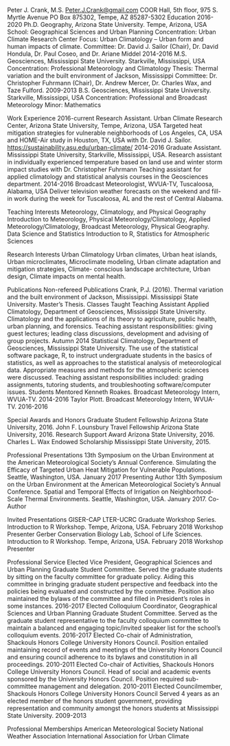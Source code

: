 Peter J. Crank, M.S.
Peter.J.Crank@gmail.com
COOR Hall, 5th floor, 975 S. Myrtle Avenue
PO Box 875302, Tempe, AZ 85287-5302
Education
2016-2020	Ph.D. 	Geography, Arizona State University. Tempe, Arizona, USA
				School: Geographical Sciences and Urban Planning
				Concentration: Urban Climate Research Center
				Focus: Urban Climatology – Urban form and human
				impacts of climate.
				Committee: Dr. David J. Sailor (Chair), Dr. David Hondula,
				Dr. Paul Coseo, and Dr. Ariane Middel
2014-2016	M.S. 	Geosciences, Mississippi State University. Starkville, Mississippi, USA
				Concentration: Professional Meteorology and Climatology
				Thesis: Thermal variation and the built environment of
				Jackson, Mississippi
				Committee: Dr. Christopher Fuhrmann (Chair), Dr. Andrew
				Mercer, Dr. Charles Wax, and Taze Fulford.
2009-2013	B.S.	Geosciences, Mississippi State University. Starkville, Mississippi, USA
				Concentration: Professional and Broadcast Meteorology
				Minor: Mathematics

Work Experience
2016-current	Research Assistant. Urban Climate Research Center, Arizona
			State University, Tempe, Arizona, USA
				Targeted heat mitigation strategies for vulnerable
				neighborhoods of Los Angeles, CA, USA and HOME-Air study
				in Houston, TX, USA with Dr. David J. Sailor.
				https://sustainability.asu.edu/urban-climate/
2014-2016		Graduate Assistant. Mississippi State University, Starkville,
			Mississippi, USA.
				Research assistant in individually experienced temperature
				based on land use and winter storm impact studies with Dr.
				Christopher Fuhrmann
				Teaching assistant for applied climatology and statistical
				analysis courses in the Geosciences department.
2014-2016		Broadcast Meteorologist, WVUA-TV, Tuscaloosa, Alabama, USA
				Deliver television weather forecasts on the weekend and fill-
				in work during the week for Tuscaloosa, AL and the rest of
				Central Alabama.

Teaching Interests
	Meteorology, Climatology, and Physical Geography
		Introduction to Meteorology, Physical Meteorology/Climatology, Applied
		Meteorology/Climatology, Broadcast Meteorology, Physical Geography.
	Data Science and Statistics
		Introduction to R, Statistics for Atmospheric Sciences

Research Interests
	Urban Climatology
		Urban climates, Urban heat islands, Urban microclimates, Microclimate
		modeling, Urban climate adaptation and mitigation strategies, Climate-
		conscious landscape architecture, Urban design, Climate impacts on
		mental health.

Publications
	Non-refereed Publications
Crank, P.J. (2016). Thermal variation and the built environment of Jackson,
Mississippi. Mississippi State University. Master’s Thesis.
Classes Taught
Teaching Assistant
Applied Climatology, Department of Geosciences, Mississippi State University.
	Climatology and the applications of its theory to agriculture, public
	health, urban planning, and forensics. Teaching assistant responsibilities:
	giving guest lectures; leading class discussions, development and advising
	of group projects.
Autumn 2014
Statistical Climatology, Department of Geosciences, Mississippi State University.
	The use of the statistical software package, R, to instruct undergraduate
	students in the basics of statistics, as well as approaches to the statistical
	analysis of meteorological data. Appropriate measures and methods for
	the atmospheric sciences were discussed. Teaching assistant
	responsibilities included: grading assignments, tutoring students, and
	troubleshooting software/computer issues.
Students Mentored
Kenneth Roakes. Broadcast Meteorology Intern, WVUA-TV.		2014-2016
Taylor Plott. Broadcast Meteorology Intern, WVUA-TV.			2016-2016

Special Awards and Honors
	Graduate Student Fellowship			Arizona State University, 2016.
	John F. Lounsbury Travel Fellowship		Arizona State University, 2016.
	Research Support Award				Arizona State University, 2016.
	Charles L. Wax Endowed Scholarship		Mississippi State University, 2015.

Professional Presentations
	13th Symposium on the Urban Environment at the American Meteorological
	Society’s Annual Conference. Simulating the Efficacy of Targeted Urban Heat
	Mitigation for Vulnerable Populations. Seattle, Washington, USA. January 2017
Presenting Author
	13th Symposium on the Urban Environment at the American Meteorological
	Society’s Annual Conference. Spatial and Temporal Effects of Irrigation on
	Neighborhood-Scale Thermal Environments. Seattle, Washington, USA. January
	2017.
Co-Author

Invited Presentations
	GISER-CAP LTER-UCRC Graduate Workshop Series. Introduction to R Workshop.
	Tempe, Arizona, USA. February 2018
Workshop Presenter
	Gerber Conservation Biology Lab, School of Life Sciences. Introduction to R
	Workshop. Tempe, Arizona, USA. February 2018
Workshop Presenter

Professional Service
	Elected Vice President, Geographical Sciences and Urban Planning
	Graduate Student Committee.
		Served the graduate students by sitting on the faculty committee for
		graduate policy. Aiding this committee in bringing graduate student
		perspective and feedback into the policies being evaluated and
		constructed by the committee. Position also maintained the bylaws of
		the committee and filled in President’s roles in some instances.
2016-2017
	Elected Colloquium Coordinator, Geographical Sciences and Urban Planning
	Graduate Student Committee.
		Served as the graduate student representative to the faculty colloquium
		committee to maintain a balanced and engaging topic/invited speaker
		list for the school’s colloquium events.
2016-2017
	Elected Co-chair of Administration, Shackouls Honors College University Honors
	Council.
		Position entailed maintaining record of events and meetings of the
		University Honors Council and ensuring council adherence to its bylaws
		and constitution in all proceedings.
2010-2011
	Elected Co-chair of Activities, Shackouls Honors College University Honors
	Council.
		Head of social and academic events sponsored by the University Honors
		Council. Position required sub-committee management and delegation.
2010-2011
	Elected Councilmember, Shackouls Honors College University Honors Council
		Served 4 years as an elected member of the honors student government,
		providing representation and community amongst the honors students at
		Mississippi State University.
2009-2013

Professional Memberships
	American Meteorological Society
	National Weather Association
	International Association for Urban Climate
